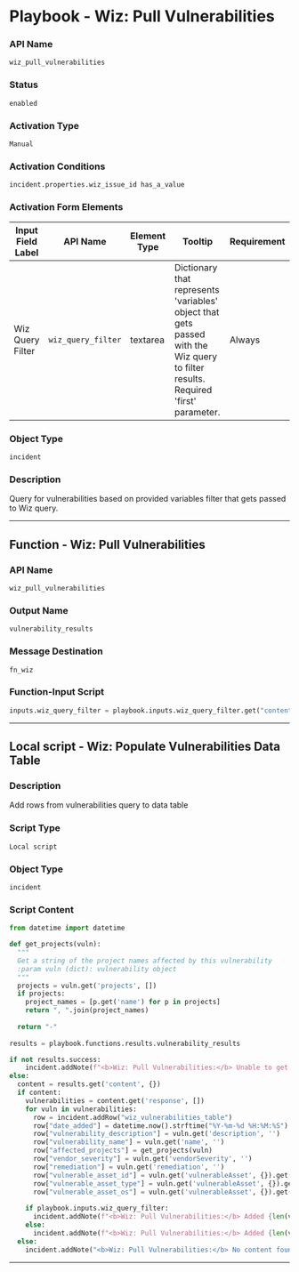 <!--
    DO NOT MANUALLY EDIT THIS FILE
    THIS FILE IS AUTOMATICALLY GENERATED WITH resilient-sdk codegen
    Generated with resilient-sdk v51.0.1.1.824
-->

# Playbook - Wiz: Pull Vulnerabilities

### API Name
`wiz_pull_vulnerabilities`

### Status
`enabled`

### Activation Type
`Manual`

### Activation Conditions
`incident.properties.wiz_issue_id has_a_value`

### Activation Form Elements
| Input Field Label | API Name | Element Type | Tooltip | Requirement |
| ----------------- | -------- | ------------ | ------- | ----------- |
| Wiz Query Filter | `wiz_query_filter` | textarea | Dictionary that represents 'variables' object that gets passed with the Wiz query to filter results. Required 'first' parameter. | Always |

### Object Type
`incident`

### Description
Query for vulnerabilities based on provided variables filter that gets passed to Wiz query.


---
## Function - Wiz: Pull Vulnerabilities

### API Name
`wiz_pull_vulnerabilities`

### Output Name
`vulnerability_results`

### Message Destination
`fn_wiz`

### Function-Input Script
```python
inputs.wiz_query_filter = playbook.inputs.wiz_query_filter.get("content", None)
```

---

## Local script - Wiz: Populate Vulnerabilities Data Table

### Description
Add rows from vulnerabilities query to data table

### Script Type
`Local script`

### Object Type
`incident`

### Script Content
```python
from datetime import datetime

def get_projects(vuln):
  """
  Get a string of the project names affected by this vulnerability 
  :param vuln (dict): vulnerability object
  """
  projects = vuln.get('projects', [])
  if projects:
    project_names = [p.get('name') for p in projects]
    return ", ".join(project_names)
  
  return "-"
  
results = playbook.functions.results.vulnerability_results

if not results.success:
    incident.addNote(f"<b>Wiz: Pull Vulnerabilities:</b> Unable to get vulnerability data to update Wiz Vulnerabilities data table: {results.reason}")
else:
  content = results.get('content', {})
  if content:
    vulnerabilities = content.get('response', [])
    for vuln in vulnerabilities:
      row = incident.addRow("wiz_vulnerabilities_table")
      row["date_added"] = datetime.now().strftime("%Y-%m-%d %H:%M:%S")
      row["vulnerability_description"] = vuln.get('description', '')
      row["vulnerability_name"] = vuln.get('name', '')
      row["affected_projects"] = get_projects(vuln)
      row["vendor_severity"] = vuln.get('vendorSeverity', '')
      row["remediation"] = vuln.get('remediation', '')
      row["vulnerable_asset_id"] = vuln.get('vulnerableAsset', {}).get('id', '')
      row["vulnerable_asset_type"] = vuln.get('vulnerableAsset', {}).get('type', '')
      row["vulnerable_asset_os"] = vuln.get('vulnerableAsset', {}).get('operatingSystem', '')
    
    if playbook.inputs.wiz_query_filter:
      incident.addNote(f"<b>Wiz: Pull Vulnerabilities:</b> Added {len(vulnerabilities)} vulnerabilities to Wiz Vulnerabilities data table with filter {playbook.inputs.wiz_query_filter}")
    else:
      incident.addNote(f"<b>Wiz: Pull Vulnerabilities:</b> Added {len(vulnerabilities)} vulnerabilities to Wiz Vulnerabilities data table with default filter")
  else:
    incident.addNote("<b>Wiz: Pull Vulnerabilities:</b> No content found to add to vulnerabilities data table")

```

---


